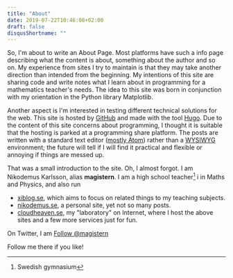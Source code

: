 ```yaml
---
title: "About"
date: 2019-07-22T10:46:08+02:00
draft: false
disqusShortname: ""
---
```

So, I'm about to write an About Page. Most platforms have such a info page
describing what the content is about, something about the author and so on.
My experience from sites I try to maintain is that they may take another direction than intended from the beginning. My intentions of this site are
sharing code and write notes what I learn about in programming for a
mathematics teacher's needs. The idea to this site was born in conjunction
with my orientation in the Python library Matplotlib.

Another aspect is I'm interested in testing different technical solutions
for the web.
This site is hosted by [GitHub](https://github.com) and made with the tool
[Hugo](https://gohugo.io). Due to the content of this site concerns about
programming, I thought it is suitable that the hosting is parked at a
programming share platform. The posts are written with a standard text editor
([mostly Atom](https://atom.io)) rather than a [WYSIWYG](https://sv.wikipedia.org/wiki/WYSIWYG) environment;
the future will tell if I will find it practical and flexible
or annoying if things are messed up.

That was a small introduction to the site. Oh, I almost forgot. I am Nikodemus
Karlsson, alias **magistern**. I am a high school teacher[^1] i in Maths and Physics, and also run

* [xiblog.se](https://xiblog.se), which aims to focus on related things to my
teaching subjects.
* [nikodemus.se](https://nikodemus.se), a personal site, yet not so many
posts.
* [cloudheaven.se](https://cloudheaven.se), my "laboratory" on Internet,
where I host the above sites and a few more services just for fun.

On Twitter, I am
<a href="https://twitter.com/magistern?ref_src=twsrc%5Etfw"
class="twitter-follow-button" data-show-count="false">Follow @magistern</a>
<script async src="https://platform.twitter.com/widgets.js" charset="utf-8">
</script>
Follow me there if you like!

[^1]:Swedish gymnasium
